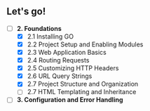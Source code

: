 ## Let's go!

- [ ] **2. Foundations**
   - [x] 2.1 Installing GO
   - [x] 2.2 Project Setup and Enabling Modules
   - [x] 2.3 Web Application Basics
   - [x] 2.4 Routing Requests
   - [x] 2.5 Customizing HTTP Headers
   - [x] 2.6 URL Query Strings
   - [x] 2.7 Project Structure and Organization 
   - [ ] 2.7 HTML Templating and Inheritance
- [ ] **3. Configuration and Error Handling**